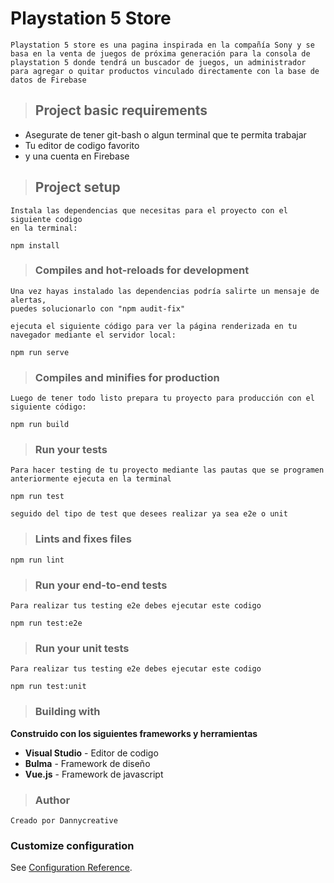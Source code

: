 # Playstation 5 Store
    Playstation 5 store es una pagina inspirada en la compañía Sony y se basa en la venta de juegos de próxima generación para la consola de playstation 5 donde tendrá un buscador de juegos, un administrador para agregar o quitar productos vinculado directamente con la base de datos de Firebase

>## Project basic requirements

- Asegurate de tener git-bash o algun terminal que te permita trabajar
- Tu editor de codigo favorito
- y una cuenta en Firebase


>## Project setup
```
Instala las dependencias que necesitas para el proyecto con el siguiente codigo
en la terminal:

npm install
```

>### Compiles and hot-reloads for development
```
Una vez hayas instalado las dependencias podría salirte un mensaje de alertas,
puedes solucionarlo con "npm audit-fix" 

ejecuta el siguiente código para ver la página renderizada en tu navegador mediante el servidor local:

npm run serve
```

>### Compiles and minifies for production
```
Luego de tener todo listo prepara tu proyecto para producción con el siguiente código:

npm run build
```

>### Run your tests
```
Para hacer testing de tu proyecto mediante las pautas que se programen anteriormente ejecuta en la terminal

npm run test 

seguido del tipo de test que desees realizar ya sea e2e o unit
```

>### Lints and fixes files
```
npm run lint
```

>### Run your end-to-end tests
```
Para realizar tus testing e2e debes ejecutar este codigo

npm run test:e2e
```

>### Run your unit tests
```
Para realizar tus testing e2e debes ejecutar este codigo

npm run test:unit
```
> ### Building with

**Construido con los siguientes frameworks y herramientas**

- **Visual Studio** - Editor de codigo
- **Bulma** - Framework de diseño
- **Vue.js** - Framework de javascript 

> ### Author
    Creado por Dannycreative



### Customize configuration
See [Configuration Reference](https://cli.vuejs.org/config/).


